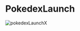 # PokedexLaunch
![pokedexLaunchX](https://user-images.githubusercontent.com/71795808/159521100-90b21864-8f8e-48e9-9b5a-811adc9f14b2.png)
